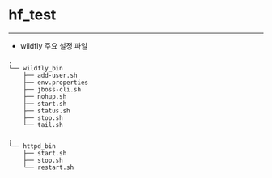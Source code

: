 # hf\_test

* * *

- wildfly 주요 설정 파일

```
.
└── wildfly_bin
    ├── add-user.sh
    ├── env.properties
    ├── jboss-cli.sh
    ├── nohup.sh
    ├── start.sh
    ├── status.sh
    ├── stop.sh
    └── tail.sh

.
└── httpd_bin
    ├── start.sh
    ├── stop.sh
    └── restart.sh
```
